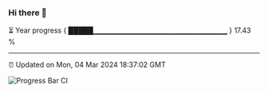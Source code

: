 ### Hi there 👋

⏳ Year progress { █████▁▁▁▁▁▁▁▁▁▁▁▁▁▁▁▁▁▁▁▁▁▁▁▁▁ } 17.43 %

---

⏰ Updated on Mon, 04 Mar 2024 18:37:02 GMT

![Progress Bar CI](https://github.com/IshwaranRudhara/GIT-ACTION/workflows/Progress%20Bar%20CI/badge.svg)

